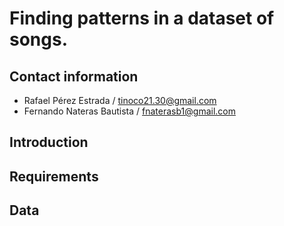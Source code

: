 # Finding patterns in a dataset of songs.

## Contact information
- Rafael Pérez Estrada / tinoco21.30@gmail.com 
- Fernando Nateras Bautista / fnaterasb1@gmail.com

## Introduction

## Requirements

## Data
